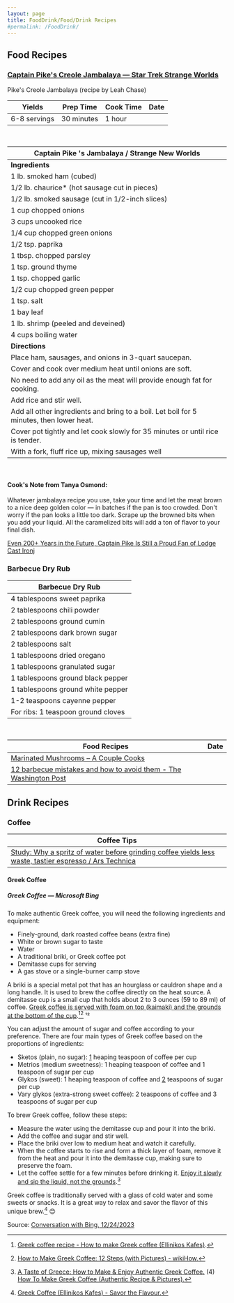 ```yaml
---
layout: page
title: FoodDrink/Food/Drink Recipes 
#permalink: /FoodDrink/
---
```


## Food Recipes 

### [Captain Pike's Creole Jambalaya — Star Trek Strange Worlds](https://www.salon.com/2023/08/18/star-trek-strange-new-worlds-captain-pike-cook-jambalaya/ )

Pike's Creole Jambalaya (recipe by Leah Chase)

| Yields | Prep Time | Cook Time| Date |
|---|---|---|---|
| 6-8 servings | 30 minutes | 1 hour |

<br />

| Captain Pike 's Jambalaya / Strange New Worlds |
|---|
| **Ingredients** |
|1 lb. smoked ham (cubed)|
|1/2 lb. chaurice* (hot sausage cut in pieces)|
|1/2 lb. smoked sausage (cut in 1/2-inch slices)|
|1 cup chopped onions|
|3 cups uncooked rice|
|1/4 cup chopped green onions|
|1/2 tsp. paprika|
|1 tbsp. chopped parsley|
|1 tsp. ground thyme|
|1 tsp. chopped garlic|
|1/2 cup chopped green pepper|
|1 tsp. salt|
|1 bay leaf|
|1 lb. shrimp (peeled and deveined)|
|4 cups boiling water|
| **Directions** |
|Place ham, sausages, and onions in 3-quart saucepan. |
|Cover and cook over medium heat until onions are soft. |
|No need to add any oil as the meat will provide enough fat for cooking. |
|Add rice and stir well.|
|Add all other ingredients and bring to a boil. Let boil for 5 minutes, then lower heat. |
|Cover pot tightly and let cook slowly for 35 minutes or until rice is tender.|
|With a fork, fluff rice up, mixing sausages well|

<br />

#### Cook's Note from Tanya Osmond:

Whatever jambalaya recipe you use, take your time and let the meat brown to a nice deep golden color — in batches if the pan is too crowded. Don't worry if the pan looks a little too dark. Scrape up the browned bits when you add your liquid. All the caramelized bits will add a ton of flavor to your final dish.

[Even 200+ Years in the Future, Captain Pike Is Still a Proud Fan of Lodge Cast Ironj
](https://www.foodandwine.com/star-trek-strange-new-worlds-kitchen-products-7580272 )
<br />

### Barbecue Dry Rub

| Barbecue Dry Rub |
|---|
|4 tablespoons sweet paprika|
|2 tablespoons chili powder|
|2 tablespoons ground cumin|
|2 tablespoons dark brown sugar|
|2 tablespoons salt|
|1 tablespoons dried oregano|
|1 tablespoons granulated sugar|
|1 tablespoons ground black pepper|
|1 tablespoons ground white pepper|
|1-2 teaspoons cayenne pepper|
|For ribs: 1 teaspoon ground cloves|

<br />

| Food Recipes| Date |
|---|---|
| [Marinated Mushrooms – A Couple Cooks](https://www.acouplecooks.com/marinated-mushrooms/ ) |
| [12 barbecue mistakes and how to avoid them - The Washington Post](https://www.washingtonpost.com/food/2023/06/30/barbecue-grilling-mistakes-to-avoid/ ) |

## Drink Recipes 

### Coffee 

| Coffee Tips |
|---|
| [Study: Why a spritz of water before grinding coffee yields less waste, tastier espresso / Ars Technica](https://arstechnica.com/science/2023/12/study-why-a-spritz-of-water-before-grinding-coffee-yields-less-waste-tastier-espresso/ ) |

#### Greek Coffee 

##### Greek Coffee — Microsoft Bing

To make authentic Greek coffee, you will need the following ingredients and equipment:

- Finely-ground, dark roasted coffee beans (extra fine)
- White or brown sugar to taste
- Water
- A traditional briki, or Greek coffee pot
- Demitasse cups for serving
- A gas stove or a single-burner camp stove

A briki is a special metal pot that has an hourglass or cauldron shape and a long handle. It is used to brew the coffee directly on the heat source. A demitasse cup is a small cup that holds about 2 to 3 ounces (59 to 89 ml) of coffee. [Greek coffee is served with foam on top (kaimaki) and the grounds at the bottom of the cup](https://www.mygreekdish.com/recipe/greek-coffee-recipe-how-to-make-greek-coffee-ellinikos-kafes/).[^11][^12] ¹²

You can adjust the amount of sugar and coffee according to your preference. There are four main types of Greek coffee based on the proportions of ingredients:

- Sketos (plain, no sugar): [1](https://www.mygreekdish.com/recipe/greek-coffee-recipe-how-to-make-greek-coffee-ellinikos-kafes/) heaping teaspoon of coffee per cup
- Metrios (medium sweetness): 1 heaping teaspoon of coffee and 1 teaspoon of sugar per cup
- Glykos (sweet): 1 heaping teaspoon of coffee and [2](https://www.wikihow.com/Make-Greek-Coffee) teaspoons of sugar per cup
- Vary glykos (extra-strong sweet coffee): 2 teaspoons of coffee and 3 teaspoons of sugar per cup

To brew Greek coffee, follow these steps:

- Measure the water using the demitasse cup and pour it into the briki.
- Add the coffee and sugar and stir well.
- Place the briki over low to medium heat and watch it carefully.
- When the coffee starts to rise and form a thick layer of foam, remove it from the heat and pour it into the demitasse cup, making sure to preserve the foam.
- Let the coffee settle for a few minutes before drinking it. [Enjoy it slowly and sip the liquid, not the grounds](https://www.mygreekdish.com/recipe/greek-coffee-recipe-how-to-make-greek-coffee-ellinikos-kafes/).[^13]

Greek coffee is traditionally served with a glass of cold water and some sweets or snacks. It is a great way to relax and savor the flavor of this unique brew.[^15] 😊

Source: [Conversation with Bing, 12/24/2023](https://www.roast.love/blog/greek-coffee)
[^11]: [Greek coffee recipe - How to make Greek coffee (Ellinikos Kafes)](https://www.mygreekdish.com/recipe/greek-coffee-recipe-how-to-make-greek-coffee-ellinikos-kafes/).
[^12]: [How to Make Greek Coffee: 12 Steps (with Pictures) - wikiHow.](https://www.wikihow.com/Make-Greek-Coffee)
[^13]: [A Taste of Greece: How to Make & Enjoy Authentic Greek Coffee.](https://www.roast.love/blog/greek-coffee)
(4) [How To Make Greek Coffee (Authentic Recipe & Pictures).](https://coffeeaffection.com/how-to-make-greek-coffee/)
[^15]: [Greek Coffee (Ellinikos Kafes) - Savor the Flavour.](https://savortheflavour.com/greek-coffee/)
